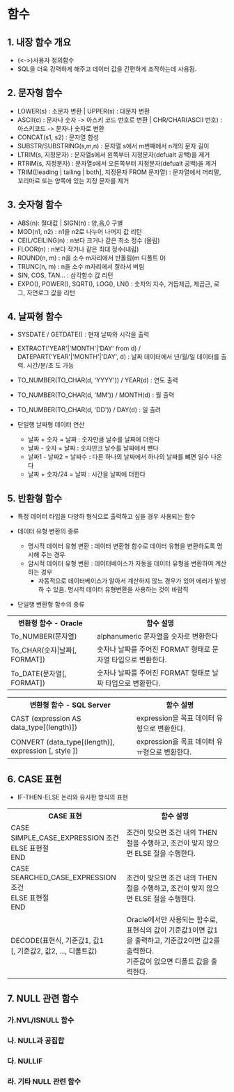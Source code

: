 # 함수
## 1. 내장 함수 개요
- (<->)사용자 정의함수
- SQL을 더욱 강력하게 해주고 데이터 값을 간편하게 조작하는데 사용됨.

## 2. 문자형 함수
-  LOWER(s) : 소문자 변환 | UPPER(s) : 대문자 변환
-  ASCII(c) : 문자나 숫자 -> 아스키 코드 번호로 변환 | CHR/CHAR(ASCII 번호) : 아스키코드 -> 문자나 숫자로 변환
-  CONCAT(s1, s2) : 문자열 합성
-  SUBSTR/SUBSTRING(s,m,n) : 문자열 s에서 m번째에서 n개의 문자 길이
-  LTRIM(s, 지정문자) : 문자열s에서 왼쪽부터 지정문자(defualt 공백)을 제거
-  RTRIM(s, 지정문자) : 문자열s에서 오른쪽부터 지정문자(defualt 공백)을 제거
-  TRIM([leading | tailing | both], 지정문자 FROM 문자열) : 문자열에서 머리말, 꼬리마르 또는 양쪽에 있는 지정 문자를 제거

## 3. 숫자형 함수
-  ABS(n): 절대값 | SIGN(n) : 양,음,0 구별
-  MOD(n1, n2) : n1을 n2로 나누어 나머지 값 리턴
-  CEIL/CEILING(n) : n보다 크거나 같은 최소 정수 (올림)
-  FLOOR(n) : n보다 작거나 같은 최대 정수(내림)
-  ROUND(n, m) : n을 소수 m자리에서 반올림(m 디폴트 0)
-  TRUNC(n, m) : n을 소수 m자리에서 잘라서 버림
-  SIN, COS, TAN... : 삼각함수 값 리턴
-  EXPO(), POWER(), SQRT(), LOG(), LN() : 숫자의 지수, 거듭제곱, 제곱근, 로그, 자연로그 값을 리턴

## 4. 날짜형 함수
- SYSDATE / GETDATE() : 현재 날짜와 시각을 출력 
- EXTRACT('YEAR'|'MONTH'|'DAY' from d) / DATEPART('YEAR'|'MONTH'|'DAY', d) : 날짜 데이터에서 년/월/일 데이터를 출력. 시간/분/초 도 가능
- TO_NUMBER(TO_CHAR(d, 'YYYY')) / YEAR(d) : 연도 출력 
- TO_NUMBER(TO_CHAR(d, 'MM')) / MONTH(d) : 월 출력 
- TO_NUMBER(TO_CHAR(d, 'DD')) / DAY(d) : 일 출려

- 단일행 날짜형 데이터 연산
  - 날짜 + 숫자 = 날짜 : 숫자만큼 날수를 날짜에 더한다
  - 날짜 - 숫자 = 날짜 : 숫자만크 날수를 날짜에서 뺸다
  - 날짜1 - 날짜2 = 날짜수 : 다른 하나의 날짜에서 하나의 날짜를 뺴면 일수 나온다
  - 날짜 + 숫자/24 = 날짜 : 시간을 날짜에 더한다

## 5. 반환형 함수
- 특정 데이터 타입을 다양하 형식으로 출력하고 싶을 경우 사용되는 함수
- 데이터 유형 변환의 종류
  - 명시적 데이터 유형 변환 : 데이터 변환형 함수로 데이터 유형을 변환하도록 명시해 주는 경우
  - 암시적 데이터 유형 변환 : 데이터베이스가 자동을 데이터 유형을 변환하여 계산하는 경우
    - 자동적으로 데이터베이스가 알아서 계산하지 않느 경우가 있어 에러가 발생하 수 있음. 명시적 데이터 유형변환을 사용하는 것이 바람직

- 단일행 변환형 함수의 종류
<table>  
  <th>
     변환형 함수 - Oracle
     <th> 함수 설명
  </th>
  <tr>
    <td> To_NUMBER(문자열)
    <td> alphanumeric 문자열을 숫자로 변환한다
  <tr>
    <td> To_CHAR(숫자|날짜[, FORMAT])
    <td> 숫자나 날짜를 주어진 FORMAT 형태로 문자열 타입으로 변환한다.
  <tr>
    <td> To_DATE(문자열[, FORMAT])
    <td> 숫자나 날짜를 주어진 FORMAT 형태로 날짜 타입으로 변환한다.
</table>
<table>  
  <th>
     변환형 함수 - SQL Server
     <th> 함수 설명
  </th>
  <tr>
    <td> CAST (expression AS data_type[(length)])
    <td> expression을 목표 데이터 유형으로 변환한다.
  <tr>
    <td> CONVERT (data_type[(length)], expression [, style ])
    <td> expression을 목표 데이터 유ㅠ형으로 변환한다.
</table>
      
## 6. CASE 표현
- IF-THEN-ELSE 논리와 유사한 방식의 표현
<table>  
  <th>
     CASE 표현
     <th> 함수 설명
  </th>
  <tr>
    <td> CASE <br>
          SIMPLE_CASE_EXPRESSION 조건 <br>
          ELSE 표현절 <br>
        END
    <td> 조건이 맞으면 조건 내의 THEN 절을 수행하고, 조건이 맞지 않으면 ELSE 절을 수행한다.
  <tr>
    <td> CASE <br>
          SEARCHED_CASE_EXPRESSION조건 <br>
          ELSE 표현절 <br>
        END
    <td> 조건이 맞으면 조건 내의 THEN 절을 수행하고, 조건이 맞지 않으면 ELSE 절을 수행한다.
  <tr>
    <td> DECODE(표현식, 기준값1, 값1<br>
       [, 기준값2, 값2, ..., 디폴트값)
    <td> Oracle에서만 사용되는 함수로, 표현식의 값이 기준값1이면 값1을 출력하고, 기준값2이면 값2를 출력한다.<br>
      기준값이 없으면 디폴트 값을 출력한다.
</table>
      
## 7. NULL 관련 함수
### 가.NVL/ISNULL 함수

### 나. NULL과 공집합
### 다. NULLIF
### 라. 기타 NULL 관련 함수
